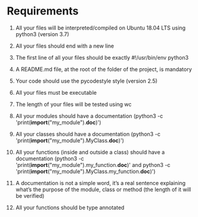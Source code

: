 # Requirements


1. All your files will be interpreted/compiled on Ubuntu 18.04 LTS using python3 (version 3.7)

2. All your files should end with a new line

3. The first line of all your files should be exactly #!/usr/bin/env python3

4. A README.md file, at the root of the folder of the project, is mandatory

5. Your code should use the pycodestyle style (version 2.5)

6. All your files must be executable

7. The length of your files will be tested using wc

8. All your modules should have a documentation (python3 -c 'print(__import__("my_module").__doc__)')

9. All your classes should have a documentation (python3 -c 'print(__import__("my_module").MyClass.__doc__)')

10. All your functions (inside and outside a class) should have a documentation (python3 -c 'print(__import__("my_module").my_function.__doc__)' and python3 -c 'print(__import__("my_module").MyClass.my_function.__doc__)')

11. A documentation is not a simple word, it’s a real sentence explaining what’s the purpose of the module, class or method (the length of it will be verified)

12. All your functions should be type annotated